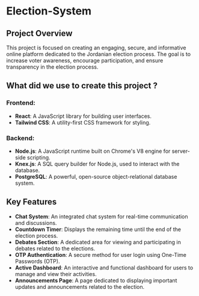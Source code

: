 # Election-System

## Project Overview
This project is focused on creating an engaging, secure, and informative online platform dedicated to the Jordanian election process. The goal is to increase voter awareness, encourage participation, and ensure transparency in the election process. 

## What did we use to create this project ?
### Frontend:
- **React**: A JavaScript library for building user interfaces.
- **Tailwind CSS**: A utility-first CSS framework for styling.

### Backend:
- **Node.js**: A JavaScript runtime built on Chrome's V8 engine for server-side scripting.
- **Knex.js**: A SQL query builder for Node.js, used to interact with the database.
- **PostgreSQL**: A powerful, open-source object-relational database system.


## Key Features

- **Chat System**: An integrated chat system for real-time communication and discussions.
- **Countdown Timer**: Displays the remaining time until the end of the election process.
- **Debates Section**: A dedicated area for viewing and participating in debates related to the elections.
- **OTP Authentication**: A secure method for user login using One-Time Passwords (OTP).
- **Active Dashboard**: An interactive and functional dashboard for users to manage and view their activities.
- **Announcements Page**: A page dedicated to displaying important updates and announcements related to the election.



